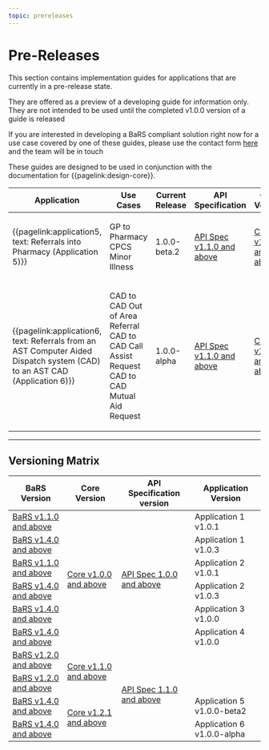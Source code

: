 ```yaml
---
topic: prereleases
---
```


# Pre-Releases

This section contains implementation guides for applications that are currently in a pre-release state.

They are offered as a preview of a developing guide for information only. They are not intended to be used until the completed v1.0.0 version of a guide is released<p> If you are interested in developing a BaRS compliant solution right now for a use case covered by one of these guides, please use the contact form <a href="https://digital.nhs.uk/services/booking-and-referral-standard/enquiry-form" target="_blank">here</a> and the team will be in touch

These guides are designed to be used in conjunction with the documentation for {{pagelink:design-core}}.



| Application                                                                 |  Use Cases                                                     | Current Release | API Specification | Core Version |
| ----------------------------------------------------------------------------|--------------------------------------------------------------- | --------------- | --------------- | --------------- |    
| {{pagelink:application5, text: Referrals into Pharmacy (Application 5)}}      | <p>GP to Pharmacy CPCS Minor Illness<br> | 1.0.0-beta.2     | <a href="https://digital.nhs.uk/developer/api-catalogue/booking-and-referral-fhir/v1_1_0" target="_blank">API Spec v1.1.0 and above</a> | <a href="https://simplifier.net/guide/nhsbookingandreferralstandard/Home/Core/End-to-end-workflow?version=1.4.0" target="_blank">Core v1.2.1 and above</a> |
| {{pagelink:application6, text: Referrals from an AST Computer Aided Dispatch system (CAD) to an AST CAD (Application 6)}} | <p>CAD to CAD Out of Area Referral<br>CAD to CAD Call Assist Request<br>CAD to CAD Mutual Aid Request | 1.0.0-alpha    | <a href="https://digital.nhs.uk/developer/api-catalogue/booking-and-referral-fhir/v1_1_0" target="_blank">API Spec v1.1.0 and above</a>  | <a href="https://simplifier.net/guide/nhsbookingandreferralstandard/Home/Core/End-to-end-workflow?version=1.4.0" target="_blank">Core v1.2.1 and above</a> |

<hr>

## Versioning Matrix

<table>
<thead>
	<tr>
		<th>BaRS Version</th>
		<th>Core Version</th>
		<th>API Specification version</th>
		<th>Application Version</th>
	</tr>
</thead>
<tbody>
	<tr>
		<td><a href="https://simplifier.net/guide/nhsbookingandreferralstandard/home?version=1.1.0" target="_blank">BaRS v1.1.0 and above</a></td>
		<td rowspan=6><a href="https://simplifier.net/guide/nhsbookingandreferralstandard/Home/Design/BaRS-Core?version=1.0.0" target="_blank">Core v1.0.0 and above</a></td>
		<td rowspan=6><a href="https://digital.nhs.uk/developer/api-catalogue/booking-and-referral-fhir/v1_0_0" target="_blank">API Spec 1.0.0 and above</a></td>
		<td>Application 1 v1.0.1</td>
	</tr>
	<tr>
		<td><a href="https://simplifier.net/guide/nhsbookingandreferralstandard/home?version=1.4.0" target="_blank">BaRS v1.4.0 and above</a></td>
		<td>Application 1 v1.0.3</td>
	</tr>
	<tr>
		<td><a href="https://simplifier.net/guide/nhsbookingandreferralstandard/home?version=1.1.0" target="_blank">BaRS v1.1.0 and above</a></td>
		<td>Application 2 v1.0.1</td>
	</tr>
	<tr>
		<td><a href="https://simplifier.net/guide/nhsbookingandreferralstandard/home?version=1.4.0" target="_blank">BaRS v1.4.0 and above</a></td>
		<td>Application 2 v1.0.3</td>
	</tr>
	<tr>
		<td><a href="https://simplifier.net/guide/nhsbookingandreferralstandard/home?version=1.4.0" target="_blank">BaRS v1.4.0 and above</a></td>
		<td>Application 3 v1.0.0</td>
	</tr>
	<tr>
		<td><a href="https://simplifier.net/guide/nhsbookingandreferralstandard/home?version=1.4.0" target="_blank">BaRS v1.4.0 and above</a></td>
		<td>Application 4 v1.0.0</td>
	</tr>
	<tr>
		<td><a href="https://simplifier.net/guide/nhsbookingandreferralstandard/home?version=1.2.0" target="_blank">BaRS v1.2.0 and above</a></td>
		<td rowspan=2><a href="https://simplifier.net/guide/nhsbookingandreferralstandard/Home/Design/BaRS-Core?version=1.2.0" target="_blank">Core v1.1.0 and above</a></td>
		<td rowspan=4><a href="https://digital.nhs.uk/developer/api-catalogue/booking-and-referral-fhir/v1_1_0" target="_blank">API Spec 1.1.0 and above</a></td>
		<td rowspan=2></td>
	</tr>
	<tr>
		<td><a href="https://simplifier.net/guide/nhsbookingandreferralstandard/home?version=1.2.0" target="_blank">BaRS v1.2.0 and above</a></td>
	</tr>
	<tr>
		<td><a href="https://simplifier.net/guide/nhsbookingandreferralstandard/home?version=1.4.0" target="_blank">BaRS v1.4.0 and above</a></td>
		<td rowspan=2><a href="https://simplifier.net/guide/nhsbookingandreferralstandard/Home/Core/End-to-end-workflow?version=1.4.0" target="_blank">Core v1.2.1 and above</a></td>
		<td>Application 5 v1.0.0-beta2</td>
	</tr>
	<tr>
		<td><a href="https://simplifier.net/guide/nhsbookingandreferralstandard/home?version=1.4.0" target="_blank">BaRS v1.4.0 and above</a></td>
		<td>Application 6 v1.0.0-alpha</td>
	</tr>
</tbody>
</table>
